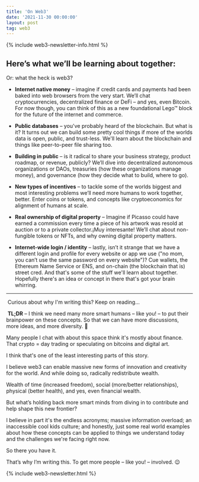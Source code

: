 ```yaml
---
title: 'On Web3'
date: '2021-11-30 00:00:00'
layout: post
tag: web3
---
```


{% include web3-newsletter-info.html %}

## Here’s what we’ll be learning about together:
Or: what the heck is web3?

- **Internet native money** – imagine if credit cards and payments had been baked into web browsers from the very start. We’ll chat cryptocurrencies, decentralized finance or DeFi – and yes, even Bitcoin. For now though, you can think of this as a new foundational Lego™ block for the future of the internet and commerce.

- **Public databases** – you've probably heard of the blockchain. But what is it? It turns out we can build some pretty cool things if more of the worlds data is open, public, and trust-less. We'll learn about the blockchain and things like peer-to-peer file sharing too.

- **Building in public** – is it radical to share your business strategy, product roadmap, or revenue, publicly? We’ll dive into decentralized autonomous organizations or DAOs, treasuries (how these organizations manage money), and governance (how they decide what to build, where to go).

- **New types of incentives** – to tackle some of the worlds biggest and most interesting problems we’ll need more humans to work together, better. Enter coins or tokens, and concepts like cryptoeconomics for alignment of humans at scale.

- **Real ownership of digital property** – Imagine if Picasso could have earned a commission every time a piece of his artwork was resold at auction or to a private collector.¡Muy interesante! We’ll chat about non-fungible tokens or NFTs, and why owning digital property matters.

- **Internet-wide login / identity** – lastly, isn’t it strange that we have a different login and profile for every website or app we use ("no mom, you can’t use the same password on every website")? Cue wallets, the Ethereum Name Service or ENS, and on-chain (the blockchain that is) street cred.
And that's some of the stuff we'll learn about together. Hopefully there's an idea or concept in there that's got your brain whirring.

---
​
Curious about why I'm writing this? Keep on reading...

​
**​TL;DR** – I think we need many more smart humans – like you! – to put their brainpower on these concepts. So that we can have more discussions, more ideas, and more diversity. 🧠

Many people I chat with about this space think it's mostly about finance. That crypto = day trading or speculating on bitcoins and digital art.

I think that's one of the least interesting parts of this story.

I believe web3 can enable massive new forms of innovation and creativity for the world. And while doing so, radically redistribute wealth.

Wealth of time (increased freedom), social (more/better relationships), physical (better health), and yes, even financial wealth.

But what’s holding back more smart minds from diving in to contribute and help shape this new frontier?

I believe in part it's the endless acronyms; massive information overload; an inaccessible cool kids culture; and honestly, just some real world examples about how these concepts can be applied to things we understand today and the challenges we're facing right now.

So there you have it.

That’s why I’m writing this. To get more people – like you! – involved. 😉

{% include web3-newsletter.html %}
